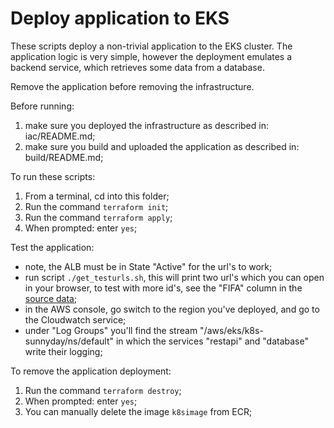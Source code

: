 # Deploy application to EKS

These scripts deploy a non-trivial application to the EKS cluster. The application logic is
very simple, however the deployment emulates a backend service, which retrieves some data from a database.

Remove the application before removing the infrastructure.

Before running:
1. make sure you deployed the infrastructure as described in: iac/README.md;
2. make sure you build and uploaded the application as described in: build/README.md;

To run these scripts:
1. From a terminal, cd into this folder;
2. Run the command `terraform init`;
3. Run the command `terraform apply`;
4. When prompted: enter `yes`; 


Test the application:
- note, the ALB must be in State "Active" for the url's to work;
- run script `./get_testurls.sh`, this will print two url's which you can open in your browser, to test with more id's, see the "FIFA" column in the [source data](https://raw.githubusercontent.com/datasets/country-codes/master/data/country-codes.csv);
- in the AWS console, go switch to the region you've deployed, and go to the Cloudwatch service;
- under "Log Groups" you'll find the stream "/aws/eks/k8s-sunnyday/ns/default" in which the services "restapi" and "database" write their logging;


To remove the application deployment:
1. Run the command `terraform destroy`;
2. When prompted: enter `yes`;
3. You can manually delete the image `k8simage` from ECR;
